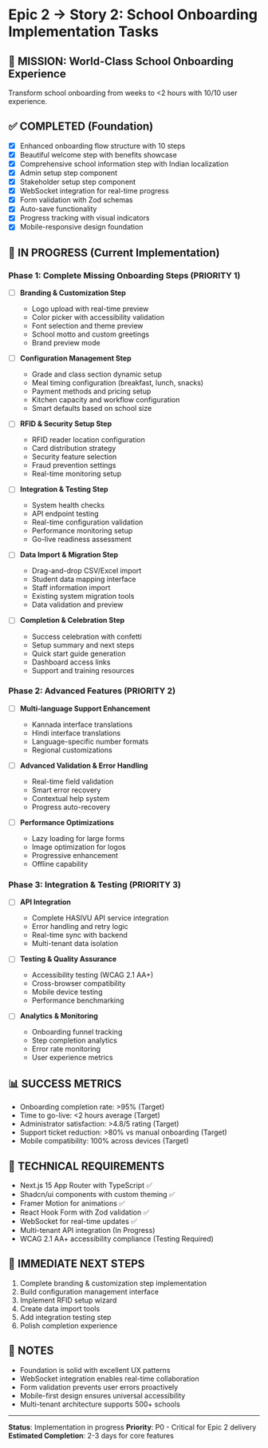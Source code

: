# Epic 2 → Story 2: School Onboarding Implementation Tasks

## 🎯 MISSION: World-Class School Onboarding Experience

Transform school onboarding from weeks to <2 hours with 10/10 user experience.

## ✅ COMPLETED (Foundation)

- [x] Enhanced onboarding flow structure with 10 steps
- [x] Beautiful welcome step with benefits showcase
- [x] Comprehensive school information step with Indian localization
- [x] Admin setup step component
- [x] Stakeholder setup step component
- [x] WebSocket integration for real-time progress
- [x] Form validation with Zod schemas
- [x] Auto-save functionality
- [x] Progress tracking with visual indicators
- [x] Mobile-responsive design foundation

## 🚧 IN PROGRESS (Current Implementation)

### Phase 1: Complete Missing Onboarding Steps (PRIORITY 1)

- [ ] **Branding & Customization Step**
  - Logo upload with real-time preview
  - Color picker with accessibility validation
  - Font selection and theme preview
  - School motto and custom greetings
  - Brand preview mode

- [ ] **Configuration Management Step**
  - Grade and class section dynamic setup
  - Meal timing configuration (breakfast, lunch, snacks)
  - Payment methods and pricing setup
  - Kitchen capacity and workflow configuration
  - Smart defaults based on school size

- [ ] **RFID & Security Setup Step**
  - RFID reader location configuration
  - Card distribution strategy
  - Security feature selection
  - Fraud prevention settings
  - Real-time monitoring setup

- [ ] **Integration & Testing Step**
  - System health checks
  - API endpoint testing
  - Real-time configuration validation
  - Performance monitoring setup
  - Go-live readiness assessment

- [ ] **Data Import & Migration Step**
  - Drag-and-drop CSV/Excel import
  - Student data mapping interface
  - Staff information import
  - Existing system migration tools
  - Data validation and preview

- [ ] **Completion & Celebration Step**
  - Success celebration with confetti
  - Setup summary and next steps
  - Quick start guide generation
  - Dashboard access links
  - Support and training resources

### Phase 2: Advanced Features (PRIORITY 2)

- [ ] **Multi-language Support Enhancement**
  - Kannada interface translations
  - Hindi interface translations
  - Language-specific number formats
  - Regional customizations

- [ ] **Advanced Validation & Error Handling**
  - Real-time field validation
  - Smart error recovery
  - Contextual help system
  - Progress auto-recovery

- [ ] **Performance Optimizations**
  - Lazy loading for large forms
  - Image optimization for logos
  - Progressive enhancement
  - Offline capability

### Phase 3: Integration & Testing (PRIORITY 3)

- [ ] **API Integration**
  - Complete HASIVU API service integration
  - Error handling and retry logic
  - Real-time sync with backend
  - Multi-tenant data isolation

- [ ] **Testing & Quality Assurance**
  - Accessibility testing (WCAG 2.1 AA+)
  - Cross-browser compatibility
  - Mobile device testing
  - Performance benchmarking

- [ ] **Analytics & Monitoring**
  - Onboarding funnel tracking
  - Step completion analytics
  - Error rate monitoring
  - User experience metrics

## 📊 SUCCESS METRICS

- Onboarding completion rate: >95% (Target)
- Time to go-live: <2 hours average (Target)
- Administrator satisfaction: >4.8/5 rating (Target)
- Support ticket reduction: >80% vs manual onboarding (Target)
- Mobile compatibility: 100% across devices (Target)

## 🔧 TECHNICAL REQUIREMENTS

- Next.js 15 App Router with TypeScript ✅
- Shadcn/ui components with custom theming ✅
- Framer Motion for animations ✅
- React Hook Form with Zod validation ✅
- WebSocket for real-time updates ✅
- Multi-tenant API integration (In Progress)
- WCAG 2.1 AA+ accessibility compliance (Testing Required)

## 🚀 IMMEDIATE NEXT STEPS

1. Complete branding & customization step implementation
2. Build configuration management interface
3. Implement RFID setup wizard
4. Create data import tools
5. Add integration testing step
6. Polish completion experience

## 📝 NOTES

- Foundation is solid with excellent UX patterns
- WebSocket integration enables real-time collaboration
- Form validation prevents user errors proactively
- Mobile-first design ensures universal accessibility
- Multi-tenant architecture supports 500+ schools

---

**Status**: Implementation in progress
**Priority**: P0 - Critical for Epic 2 delivery
**Estimated Completion**: 2-3 days for core features
